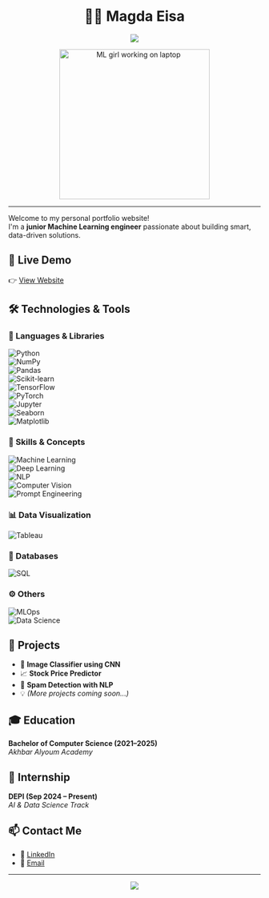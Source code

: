 <h1 align="center">👩‍💻 Magda Eisa</h1>

<p align="center">
  <img src="https://readme-typing-svg.herokuapp.com/?lines=Junior+Machine+Learning+Engineer;Passionate+about+Data+Science&center=true&width=440&height=45&color=F70081&vCenter=true&size=22" />
</p>

<p align="center">
  <img src="https://media.giphy.com/media/L1R1tvI9svkIWwpVYr/giphy.gif" width="300" alt="ML girl working on laptop" />
</p>

---

Welcome to my personal portfolio website!  
I'm a **junior Machine Learning engineer** passionate about building smart, data-driven solutions.

## 🔗 Live Demo
👉 [View Website](https://magda-ahmed.my.canva.site/)

## 🛠️ Technologies & Tools

### 📌 Languages & Libraries
![Python](https://img.shields.io/badge/Python-3776AB?style=for-the-badge&logo=python&logoColor=white)  
![NumPy](https://img.shields.io/badge/Numpy-013243?style=for-the-badge&logo=numpy)  
![Pandas](https://img.shields.io/badge/Pandas-150458?style=for-the-badge&logo=pandas)  
![Scikit-learn](https://img.shields.io/badge/Scikit--learn-F7931E?style=for-the-badge&logo=scikit-learn)  
![TensorFlow](https://img.shields.io/badge/TensorFlow-FF6F00?style=for-the-badge&logo=tensorflow)  
![PyTorch](https://img.shields.io/badge/PyTorch-EE4C2C?style=for-the-badge&logo=pytorch&logoColor=white)  
![Jupyter](https://img.shields.io/badge/Jupyter-F37626?style=for-the-badge&logo=jupyter)  
![Seaborn](https://img.shields.io/badge/Seaborn-1E4E73?style=for-the-badge&logo=python)  
![Matplotlib](https://img.shields.io/badge/Matplotlib-11557C?style=for-the-badge&logo=python&logoColor=white)

### 🧠 Skills & Concepts
![Machine Learning](https://img.shields.io/badge/Machine%20Learning-blue?style=for-the-badge&logo=google)  
![Deep Learning](https://img.shields.io/badge/Deep%20Learning-purple?style=for-the-badge&logo=openai)  
![NLP](https://img.shields.io/badge/NLP-ff69b4?style=for-the-badge&logo=fastapi&logoColor=white)  
![Computer Vision](https://img.shields.io/badge/Computer%20Vision-0E76A8?style=for-the-badge&logo=codesignal)  
![Prompt Engineering](https://img.shields.io/badge/Prompt%20Engineering-FBCA04?style=for-the-badge&logo=chatgpt&logoColor=black)

### 📊 Data Visualization
![Tableau](https://img.shields.io/badge/Tableau-E97627?style=for-the-badge&logo=tableau&logoColor=white)

### 💾 Databases
![SQL](https://img.shields.io/badge/SQL-4479A1?style=for-the-badge&logo=mysql&logoColor=white)

### ⚙️ Others
![MLOps](https://img.shields.io/badge/MLOps-006400?style=for-the-badge&logo=azuredevops&logoColor=white)  
![Data Science](https://img.shields.io/badge/Data%20Science-FF6F61?style=for-the-badge&logo=databricks&logoColor=white)

## 📂 Projects
- 🧠 **Image Classifier using CNN**
- 📈 **Stock Price Predictor**
- 📧 **Spam Detection with NLP**
- 💡 *(More projects coming soon...)*

## 🎓 Education
**Bachelor of Computer Science (2021–2025)**  
*Akhbar Alyoum Academy*

## 💼 Internship
**DEPI (Sep 2024 – Present)**  
*AI & Data Science Track*

## 📫 Contact Me
- 🔗 [LinkedIn](https://www.linkedin.com/in/magda-ahmed-539006238/)
- 📧 [Email](mailto:magdaeisaaz1188@gmail.com)

---

<p align="center">
  <img src="https://capsule-render.vercel.app/api?type=waving&color=gradient&height=100&section=footer"/>
</p>
